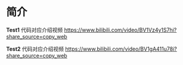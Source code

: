 # 简介

**Test1** 代码对应介绍视频 https://www.bilibili.com/video/BV1Vz4y1S7hi?share_source=copy_web



**Test2** 代码对应介绍视频 https://www.bilibili.com/video/BV1gA411u78i?share_source=copy_web